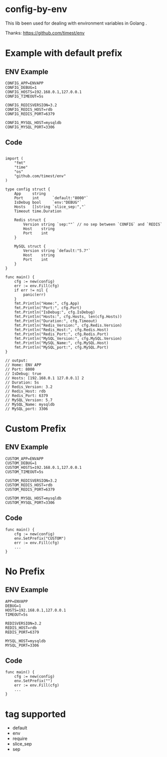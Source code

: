 # config-by-env
This lib been used for dealing with environment variables in Golang .

Thanks: https://github.com/timest/env

# Example with default prefix
## ENV Example
```
CONFIG_APP=ENVAPP
CONFIG_DEBUG=1
CONFIG_HOSTS=192.168.0.1,127.0.0.1
CONFIG_TIMEOUT=5s

CONFIG_REDISVERSION=3.2
CONFIG_REDIS_HOST=rdb
CONFIG_REDIS_PORT=6379

CONFIG_MYSQL_HOST=mysqldb
CONFIG_MYSQL_PORT=3306
```

## Code
```golang

import (
	"fmt"
	"time"
	"os"
	"github.com/timest/env"
)

type config struct {
	App     string
	Port    int      `default:"8000"`
	IsDebug bool     `env:"DEBUG"`
	Hosts   []string `slice_sep:","`
	Timeout time.Duration

	Redis struct {
		Version string `sep:""` // no sep between `CONFIG` and `REDIS`
		Host    string
		Port    int
	}

	MySQL struct {
		Version string `default:"5.7"`
		Host    string
		Port    int
	}
}

func main() {
	cfg := new(config)
	err := env.Fill(cfg)
	if err != nil {
		panic(err)
	}
	fmt.Println("Home:", cfg.App)
	fmt.Println("Port:", cfg.Port)
	fmt.Println("IsDebug:", cfg.IsDebug)
	fmt.Println("Hosts:", cfg.Hosts, len(cfg.Hosts))
	fmt.Println("Duration:", cfg.Timeout)
	fmt.Println("Redis_Version:", cfg.Redis.Version)
	fmt.Println("Redis_Host:", cfg.Redis.Host)
	fmt.Println("Redis_Port:", cfg.Redis.Port)
	fmt.Println("MySQL_Version:", cfg.MySQL.Version)
	fmt.Println("MySQL_Name:", cfg.MySQL.Host)
	fmt.Println("MySQL_port:", cfg.MySQL.Port)
}

// output:
// Home: ENV APP
// Port: 8000
// IsDebug: true
// Hosts: [192.168.0.1 127.0.0.1] 2
// Duration: 5s
// Redis_Version: 3.2
// Redis_Host: rdb
// Redis_Port: 6379
// MySQL_Version: 5.7
// MySQL_Name: mysqldb
// MySQL_port: 3306
```


# Custom Prefix
## ENV Example
```
CUSTOM_APP=ENVAPP
CUSTOM_DEBUG=1
CUSTOM_HOSTS=192.168.0.1,127.0.0.1
CUSTOM_TIMEOUT=5s

CUSTOM_REDISVERSION=3.2
CUSTOM_REDIS_HOST=rdb
CUSTOM_REDIS_PORT=6379

CUSTOM_MYSQL_HOST=mysqldb
CUSTOM_MYSQL_PORT=3306
```

## Code
```golang
func main() {
    cfg := new(config)
    env.SetPrefix("CUSTOM")
    err := env.Fill(cfg)
    ...
}
```

# No Prefix
## ENV Example
```
APP=ENVAPP
DEBUG=1
HOSTS=192.168.0.1,127.0.0.1
TIMEOUT=5s

REDISVERSION=3.2
REDIS_HOST=rdb
REDIS_PORT=6379

MYSQL_HOST=mysqldb
MYSQL_PORT=3306
```

## Code
```golang
func main() {
    cfg := new(config)
    env.SetPrefix("")
    err := env.Fill(cfg)
    ...
}
```

# tag supported
* default
* env
* require
* slice_sep
* sep
